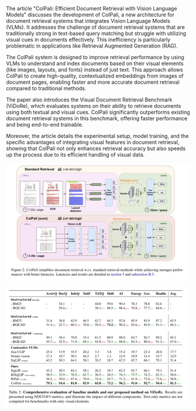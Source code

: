 The article "ColPali: Efficient Document Retrieval with Vision Language Models" discusses the development of ColPali, a new architecture for document retrieval systems that integrates Vision Language Models (VLMs). It addresses the challenge of document retrieval systems that are traditionally strong in text-based query matching but struggle with utilizing visual cues in documents effectively. This inefficiency is particularly problematic in applications like Retrieval Augmented Generation (RAG).

The ColPali system is designed to improve retrieval performance by using VLMs to understand and index documents based on their visual elements (like images, layouts, and fonts) instead of just text. This approach allows ColPali to create high-quality, contextualized embeddings from images of document pages, enabling faster and more accurate document retrieval compared to traditional methods.

The paper also introduces the Visual Document Retrieval Benchmark (ViDoRe), which evaluates systems on their ability to retrieve documents using both textual and visual cues. ColPali significantly outperforms existing document retrieval systems in this benchmark, offering faster performance and being end-to-end trainable.

Moreover, the article details the experimental setup, model training, and the specific advantages of integrating visual features in document retrieval, showing that ColPali not only enhances retrieval accuracy but also speeds up the process due to its efficient handling of visual data.

![](../assets/colpali-diagram.png)

![](../assets/colpali-metrics.png)
